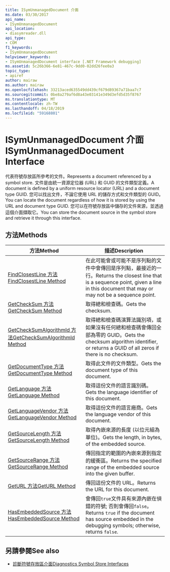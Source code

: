 ```yaml
---
title: ISymUnmanagedDocument 介面
ms.date: 03/30/2017
api_name:
- ISymUnmanagedDocument
api_location:
- diasymreader.dll
api_type:
- COM
f1_keywords:
- ISymUnmanagedDocument
helpviewer_keywords:
- ISymUnmanagedDocument interface [.NET Framework debugging]
ms.assetid: 5c26b366-6e81-467c-9dd0-02dd26fee0a3
topic_type:
- apiref
author: mairaw
ms.author: mairaw
ms.openlocfilehash: 33213aced635549dd439cf679d89367a71baa7c7
ms.sourcegitcommit: 0be8a279af6d8a43e03141e349d3efd5d35f8767
ms.translationtype: MT
ms.contentlocale: zh-TW
ms.lasthandoff: 04/18/2019
ms.locfileid: "59168801"
---
```

# <a name="isymunmanageddocument-interface"></a><span data-ttu-id="cbe26-102">ISymUnmanagedDocument 介面</span><span class="sxs-lookup"><span data-stu-id="cbe26-102">ISymUnmanagedDocument Interface</span></span>
<span data-ttu-id="cbe26-103">代表符號存放區所參考的文件。</span><span class="sxs-lookup"><span data-stu-id="cbe26-103">Represents a document referenced by a symbol store.</span></span> <span data-ttu-id="cbe26-104">文件是由統一資源定位器 (URL) 和 GUID 的文件類型定義。</span><span class="sxs-lookup"><span data-stu-id="cbe26-104">A document is defined by a uniform resource locator (URL) and a document type GUID.</span></span> <span data-ttu-id="cbe26-105">您可以找出文件，不論它使用 URL 的儲存方式和文件類型的 GUID。</span><span class="sxs-lookup"><span data-stu-id="cbe26-105">You can locate the document regardless of how it is stored by using the URL and document type GUID.</span></span> <span data-ttu-id="cbe26-106">您可以在符號存放區中儲存的文件來源，並透過這個介面擷取它。</span><span class="sxs-lookup"><span data-stu-id="cbe26-106">You can store the document source in the symbol store and retrieve it through this interface.</span></span>  
  
## <a name="methods"></a><span data-ttu-id="cbe26-107">方法</span><span class="sxs-lookup"><span data-stu-id="cbe26-107">Methods</span></span>  
  
|<span data-ttu-id="cbe26-108">方法</span><span class="sxs-lookup"><span data-stu-id="cbe26-108">Method</span></span>|<span data-ttu-id="cbe26-109">描述</span><span class="sxs-lookup"><span data-stu-id="cbe26-109">Description</span></span>|  
|------------|-----------------|  
|[<span data-ttu-id="cbe26-110">FindClosestLine 方法</span><span class="sxs-lookup"><span data-stu-id="cbe26-110">FindClosestLine Method</span></span>](../../../../docs/framework/unmanaged-api/diagnostics/isymunmanageddocument-findclosestline-method.md)|<span data-ttu-id="cbe26-111">在此可能會或可能不是序列點的文件中會傳回是序列點，最接近的一行。</span><span class="sxs-lookup"><span data-stu-id="cbe26-111">Returns the closest line that is a sequence point, given a line in this document that may or may not be a sequence point.</span></span>|  
|[<span data-ttu-id="cbe26-112">GetCheckSum 方法</span><span class="sxs-lookup"><span data-stu-id="cbe26-112">GetCheckSum Method</span></span>](../../../../docs/framework/unmanaged-api/diagnostics/isymunmanageddocument-getchecksum-method.md)|<span data-ttu-id="cbe26-113">取得總和檢查碼。</span><span class="sxs-lookup"><span data-stu-id="cbe26-113">Gets the checksum.</span></span>|  
|[<span data-ttu-id="cbe26-114">GetCheckSumAlgorithmId 方法</span><span class="sxs-lookup"><span data-stu-id="cbe26-114">GetCheckSumAlgorithmId Method</span></span>](../../../../docs/framework/unmanaged-api/diagnostics/isymunmanageddocument-getchecksumalgorithmid-method.md)|<span data-ttu-id="cbe26-115">取得總和檢查碼演算法識別項，或如果沒有任何總和檢查碼會傳回全部為零的 GUID。</span><span class="sxs-lookup"><span data-stu-id="cbe26-115">Gets the checksum algorithm identifier, or returns a GUID of all zeros if there is no checksum.</span></span>|  
|[<span data-ttu-id="cbe26-116">GetDocumentType 方法</span><span class="sxs-lookup"><span data-stu-id="cbe26-116">GetDocumentType Method</span></span>](../../../../docs/framework/unmanaged-api/diagnostics/isymunmanageddocument-getdocumenttype-method.md)|<span data-ttu-id="cbe26-117">取得此文件的文件類型。</span><span class="sxs-lookup"><span data-stu-id="cbe26-117">Gets the document type of this document.</span></span>|  
|[<span data-ttu-id="cbe26-118">GetLanguage 方法</span><span class="sxs-lookup"><span data-stu-id="cbe26-118">GetLanguage Method</span></span>](../../../../docs/framework/unmanaged-api/diagnostics/isymunmanageddocument-getlanguage-method.md)|<span data-ttu-id="cbe26-119">取得這份文件的語言識別碼。</span><span class="sxs-lookup"><span data-stu-id="cbe26-119">Gets the language identifier of this document.</span></span>|  
|[<span data-ttu-id="cbe26-120">GetLanguageVendor 方法</span><span class="sxs-lookup"><span data-stu-id="cbe26-120">GetLanguageVendor Method</span></span>](../../../../docs/framework/unmanaged-api/diagnostics/isymunmanageddocument-getlanguagevendor-method.md)|<span data-ttu-id="cbe26-121">取得這份文件的語言廠商。</span><span class="sxs-lookup"><span data-stu-id="cbe26-121">Gets the language vendor of this document.</span></span>|  
|[<span data-ttu-id="cbe26-122">GetSourceLength 方法</span><span class="sxs-lookup"><span data-stu-id="cbe26-122">GetSourceLength Method</span></span>](../../../../docs/framework/unmanaged-api/diagnostics/isymunmanageddocument-getsourcelength-method.md)|<span data-ttu-id="cbe26-123">取得內嵌來源的長度 (以位元組為單位)。</span><span class="sxs-lookup"><span data-stu-id="cbe26-123">Gets the length, in bytes, of the embedded source.</span></span>|  
|[<span data-ttu-id="cbe26-124">GetSourceRange 方法</span><span class="sxs-lookup"><span data-stu-id="cbe26-124">GetSourceRange Method</span></span>](../../../../docs/framework/unmanaged-api/diagnostics/isymunmanageddocument-getsourcerange-method.md)|<span data-ttu-id="cbe26-125">傳回指定的範圍的內嵌來源到指定的緩衝區。</span><span class="sxs-lookup"><span data-stu-id="cbe26-125">Returns the specified range of the embedded source into the given buffer.</span></span>|  
|[<span data-ttu-id="cbe26-126">GetURL 方法</span><span class="sxs-lookup"><span data-stu-id="cbe26-126">GetURL Method</span></span>](../../../../docs/framework/unmanaged-api/diagnostics/isymunmanageddocument-geturl-method.md)|<span data-ttu-id="cbe26-127">傳回這份文件的 URL。</span><span class="sxs-lookup"><span data-stu-id="cbe26-127">Returns the URL for this document.</span></span>|  
|[<span data-ttu-id="cbe26-128">HasEmbeddedSource 方法</span><span class="sxs-lookup"><span data-stu-id="cbe26-128">HasEmbeddedSource Method</span></span>](../../../../docs/framework/unmanaged-api/diagnostics/isymunmanageddocument-hasembeddedsource-method.md)|<span data-ttu-id="cbe26-129">會傳回`true`文件具有來源內嵌在偵錯的符號; 否則會傳回`false`。</span><span class="sxs-lookup"><span data-stu-id="cbe26-129">Returns `true` if the document has source embedded in the debugging symbols; otherwise, returns `false`.</span></span>|  
  
## <a name="see-also"></a><span data-ttu-id="cbe26-130">另請參閱</span><span class="sxs-lookup"><span data-stu-id="cbe26-130">See also</span></span>

- [<span data-ttu-id="cbe26-131">診斷符號存放區介面</span><span class="sxs-lookup"><span data-stu-id="cbe26-131">Diagnostics Symbol Store Interfaces</span></span>](../../../../docs/framework/unmanaged-api/diagnostics/diagnostics-symbol-store-interfaces.md)
